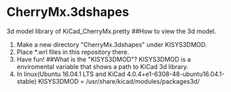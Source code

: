 # CherryMx.3dshapes
3d model library of KiCad_CherryMx.pretty
##How to view the 3d model.
1. Make a new directory "CherryMx.3dshapes" under KISYS3DMOD.
2. Place *.wrl files in this repository there.
3. Have fun!
##What is the "KISYS3DMOD"?
KISYS3DMOD is a enviromental variable that shows a path to KiCad 3d library.
1. In linux(Ubuntu 16.04.1 LTS and KiCad 4.0.4+e1-6308-48-ubuntu16.04.1-stable)
KISYS3DMOD = /usr/share/kicad/modules/packages3d/
